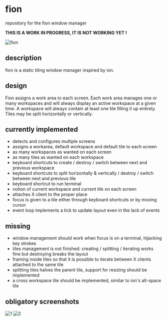 # fion
repository for the fion window manager

**THIS IS A WORK IN PROGRESS, IT IS NOT WORKING YET !**

![fion](https://poolp.org/posts/2019-08-25/august-2019-report-fion-plakar-and-opensmtpd/cover.jpg)

description
--
fion is a static tiling window manager inspired by ion.


design
--
Fion assigns a work area to each screen.
Each work area manages one or many workspaces and will always display an active workspace at a given time.
A workspace will always contain at least one tile filling it up entirely.
Tiles may be split horizontally or vertically.


currently implemented
--
- detects and configures multiple screens
- assigns a workarea, default workspace and default tile to each screen
- as many workspaces as wanted on each screen
- as many tiles as wanted on each workspace
- keyboard shortcuts to create / destroy / switch between next and previous workspace
- keyboard shortcuts to split horizontally & vertically / destroy / switch between next and previous tile
- keyboard shortcut to run terminal
- notion of current workspace and current tile on each screen
- attaches X client to the proper place
- focus is given to a tile either through keyboard shortcuts or by moving cursor
- event loop implements a tick to update layout even in the lack of events


missing
--
- window management should work when focus is on a terminal, hijacking key strokes
- tiles management is not finished: creating / splitting / iterating works fine but destroying breaks the layout
- framing inside tiles so that it is possible to iterate between X clients attached to the same tile
- splitting tiles halves the parent tile, support for resizing should be implemented
- a cross workspace tile should be implemented, similar to ion's alt-space tile


obligatory screenshots
--
![1](https://poolp.org/images/2019-06-30-fion_1.png)
![2](https://poolp.org/images/2019-06-30-fion_2.png)

